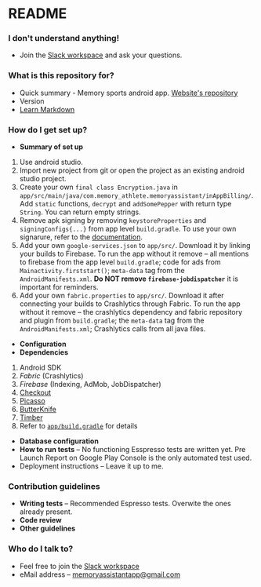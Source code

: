 # README #

### I don't understand anything! ###
* Join the [Slack workspace](https://join.slack.com/t/memory-athlete-skynet/shared_invite/enQtNDU4Njk5MTQ4NzEwLTQ4YWRhMTRkMmY0ZjllMWJmOTJkYmI3MjY3M2Q1Y2M4MGNkNmU3OGM0ZWE0MTRiZWRlZGRlN2I0NDcxMGRmN2U) and ask your questions.

### What is this repository for? ###

* Quick summary - Memory sports android app. [Website's repository](https://github.com/sharadv245/Memory-Assistant)
* Version
* [Learn Markdown](https://bitbucket.org/tutorials/markdowndemo)

### How do I get set up? ###

* **Summary of set up** 
1. Use android studio. 
2. Import new project from git or open the project as an existing android studio project. 
3. Create your own `final class Encryption.java` in `app/src/main/java/com.memory_athlete.memoryassistant/inAppBilling/`. Add `static` functions, `decrypt` and `addSomePepper` with return type `String`. You can return empty strings. 
4. Remove apk signing by removing `keystoreProperties` and `signingConfigs{...}` from app level `build.gradle`. To use your own signarure, refer to the [documentation](https://developer.android.com/studio/publish/app-signing).
5. Add your own `google-services.json` to `app/src/`. Download it by linking your builds to Firebase. To run the app without it remove – all mentions to firebase from the app level `build.gradle`; code for ads from `Mainactivity.firststart()`; `meta-data` tag from the `AndroidManifests.xml`. **Do NOT remove `firebase-jobdispatcher`** it is important for reminders.
6. Add your own `fabric.properties` to `app/src/`. Download it after connecting your builds to Crashlytics through Fabric. To run the app without it remove – the crashlytics dependency and fabric repository and plugin from `build.gradle`; the `meta-data` tag from the `AndroidManifests.xml`; Crashlytics calls from all java files.   

* **Configuration**
* **Dependencies** 
1. Android SDK
2. *Fabric* (Crashlytics)
3. *Firebase* (Indexing, AdMob, JobDispatcher) 
4. [Checkout](https://github.com/serso/android-checkout) 
5. [Picasso](https://github.com/square/picasso)
6. [ButterKnife](http://jakewharton.github.io/butterknife/)
7. [Timber](https://github.com/JakeWharton/timber)
8. Refer to [`app/build.gradle`](https://github.com/maniksejwal/Memory-Assistant/blob/master/app/build.gradle) for details

* **Database configuration**
* **How to run tests** – No functioning Esspresso tests are written yet. Pre Launch Report on Google Play Console is the only automated test used.
* Deployment instructions – Leave it up to me.

### Contribution guidelines ###

* **Writing tests** – Recommended Espresso tests. Overwite the ones already present.
* **Code review**
* **Other guidelines**
### Who do I talk to? ###

* Feel free to join the [Slack workspace](https://join.slack.com/t/memory-athlete-skynet/shared_invite/enQtNDU4Njk5MTQ4NzEwLTQ4YWRhMTRkMmY0ZjllMWJmOTJkYmI3MjY3M2Q1Y2M4MGNkNmU3OGM0ZWE0MTRiZWRlZGRlN2I0NDcxMGRmN2U)
* eMail address – memoryassistantapp@gmail.com
